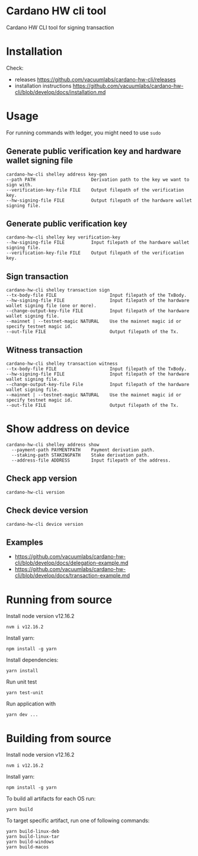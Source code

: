 # Cardano HW cli tool
Cardano HW CLI tool for signing transaction

# Installation
Check:
- releases https://github.com/vacuumlabs/cardano-hw-cli/releases
- installation instructions https://github.com/vacuumlabs/cardano-hw-cli/blob/develop/docs/installation.md

# Usage
For running commands with ledger, you might need to use `sudo`

## Generate public verification key and hardware wallet signing file
```
cardano-hw-cli shelley address key-gen
--path PATH                     Derivation path to the key we want to sign with.
--verification-key-file FILE    Output filepath of the verification key.
--hw-signing-file FILE          Output filepath of the hardware wallet signing file.
```

## Generate public verification key
```
cardano-hw-cli shelley key verification-key
--hw-signing-file FILE          Input filepath of the hardware wallet signing file.
--verification-key-file FILE    Output filepath of the verification key.
```

## Sign transaction
```
cardano-hw-cli shelley transaction sign
--tx-body-file FILE                    Input filepath of the TxBody.
--hw-signing-file FILE                 Input filepath of the hardware wallet signing file (one or more).
--change-output-key-file FILE          Input filepath of the hardware wallet signing file.
--mainnet | --testnet-magic NATURAL    Use the mainnet magic id or specify testnet magic id.
--out-file FILE                        Output filepath of the Tx.
```

## Witness transaction
```
cardano-hw-cli shelley transaction witness
--tx-body-file FILE                    Input filepath of the TxBody.
--hw-signing-file FILE                 Input filepath of the hardware wallet signing file.
--change-output-key-file File          Input filepath of the hardware wallet signing file.
--mainnet | --testnet-magic NATURAL    Use the mainnet magic id or specify testnet magic id.
--out-file FILE                        Output filepath of the Tx.
```

# Show address on device
```
cardano-hw-cli shelley address show 
  --payment-path PAYMENTPATH    Payment derivation path.
  --staking-path STAKINGPATH    Stake derivation path.
  --address-file ADDRESS        Input filepath of the address.
```

## Check app version
```
cardano-hw-cli version
```

## Check device version
```
cardano-hw-cli device version
```

## Examples
- https://github.com/vacuumlabs/cardano-hw-cli/blob/develop/docs/delegation-example.md
- https://github.com/vacuumlabs/cardano-hw-cli/blob/develop/docs/transaction-example.md

# Running from source
Install node version v12.16.2
```
nvm i v12.16.2
```

Install yarn:
```
npm install -g yarn
```

Install dependencies:
```
yarn install
```

Run unit test
```
yarn test-unit
```

Run application with
```
yarn dev ...
```

# Building from source
Install node version v12.16.2
```
nvm i v12.16.2
```

Install yarn:
```
npm install -g yarn
```

To build all artifacts for each OS run:
```
yarn build
```

To target specific artifact, run one of following commands:
```
yarn build-linux-deb
yarn build-linux-tar
yarn build-windows
yarn build-macos
```
